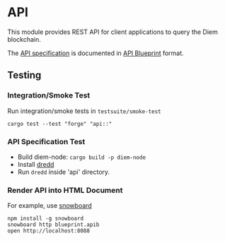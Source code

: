 # API

This module provides REST API for client applications to query the Diem blockchain.

The [API specification](blueprint.apib) is documented in [API Blueprint](https://apiblueprint.org) format.

## Testing

### Integration/Smoke Test

Run integration/smoke tests in `testsuite/smoke-test`

```
cargo test --test "forge" "api::"
```

### API Specification Test

* Build diem-node: `cargo build -p diem-node`
* Install [dredd](https://dredd.org/en/latest/)
* Run `dredd` inside 'api' directory.


### Render API into HTML Document


For example, use [snowboard](https://github.com/bukalapak/snowboard)

```
npm install -g snowboard
snowboard http blueprint.apib
open http://localhost:8088
```
